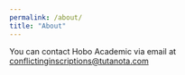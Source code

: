 ```yaml
---
permalink: /about/
title: "About"
---
```



You can contact Hobo Academic via email at conflictinginscriptions@tutanota.com
